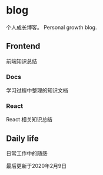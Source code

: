 # blog
个人成长博客。
Personal growth blog.

## Frontend
前端知识总结

### Docs
学习过程中整理的知识文档

### React
React 相关知识总结

## Daily life
日常工作中的随感

最后更新于2020年2月9日

[^footnote]: timestamp-最后更新于2020年2月9日